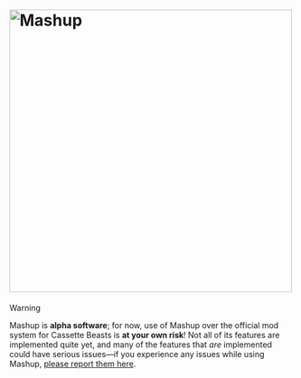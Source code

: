 # <img alt="Mashup" src="https://file.garden/ZX3HQS8pMXxJ-59i/mashup.png" width=500 />

> [!WARNING]
> Mashup is **alpha software**; for now, use of Mashup over the official mod system for Cassette Beasts is **at your own risk**! Not all of its features are implemented quite yet, and many of the features that *are* implemented could have serious issues—if you experience any issues while using Mashup, [please report them here](https://github.com/FloraFischbacher/mashup/issues).